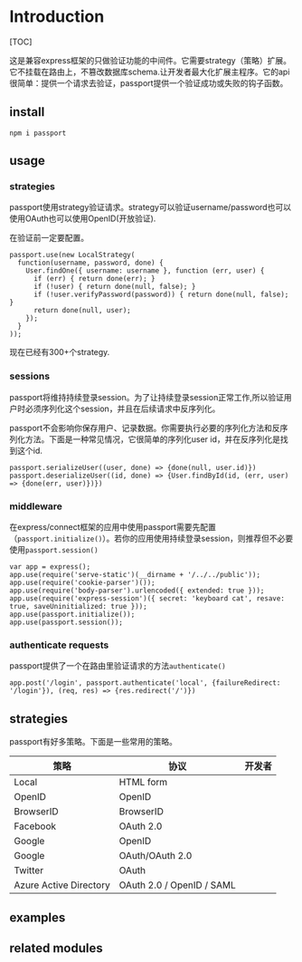 # Introduction

[TOC]

这是兼容express框架的只做验证功能的中间件。它需要strategy（策略）扩展。它不挂载在路由上，不篡改数据库schema.让开发者最大化扩展主程序。它的api很简单：提供一个请求去验证，passport提供一个验证成功或失败的钩子函数。

## install

`npm i passport`

## usage

### strategies

passport使用strategy验证请求。strategy可以验证username/password也可以使用OAuth也可以使用OpenID(开放验证).

在验证前一定要配置。

```
passport.use(new LocalStrategy(
  function(username, password, done) {
    User.findOne({ username: username }, function (err, user) {
      if (err) { return done(err); }
      if (!user) { return done(null, false); }
      if (!user.verifyPassword(password)) { return done(null, false); }
      return done(null, user);
    });
  }
));
```

现在已经有300+个strategy.

### sessions

passport将维持持续登录session。为了让持续登录session正常工作,所以验证用户时必须序列化这个session，并且在后续请求中反序列化。

passport不会影响你保存用户、记录数据。你需要执行必要的序列化方法和反序列化方法。下面是一种常见情况，它很简单的序列化user id，并在反序列化是找到这个id.

```
passport.serializeUser((user, done) => {done(null, user.id)})
passport.deserializeUser((id, done) => {User.findById(id, (err, user) => {done(err, user)})})
```

### middleware

在express/connect框架的应用中使用passport需要先配置（`passport.initialize()`）。若你的应用使用持续登录session，则推荐但不必要使用`passport.session()`

```
var app = express();
app.use(require('serve-static')(__dirname + '/../../public'));
app.use(require('cookie-parser')());
app.use(require('body-parser').urlencoded({ extended: true }));
app.use(require('express-session')({ secret: 'keyboard cat', resave: true, saveUninitialized: true }));
app.use(passport.initialize());
app.use(passport.session());
```
### authenticate requests

passport提供了一个在路由里验证请求的方法`authenticate()`

```
app.post('/login', passport.authenticate('local', {failureRedirect: '/login'}), (req, res) => {res.redirect('/')})
```

## strategies

passport有好多策略。下面是一些常用的策略。

| 策略                   | 协议                      | 开发者 |
| ---------------------- | ------------------------- | ------ |
| Local                  | HTML form                 |        |
| OpenID                 | OpenID                    |        |
| BrowserID              | BrowserID                 |        |
| Facebook               | OAuth 2.0                 |        |
| Google                 | OpenID                    |        |
| Google                 | OAuth/OAuth 2.0           |        |
| Twitter                | OAuth                     |        |
| Azure Active Directory | OAuth 2.0 / OpenID / SAML |        |

## examples

## related modules
